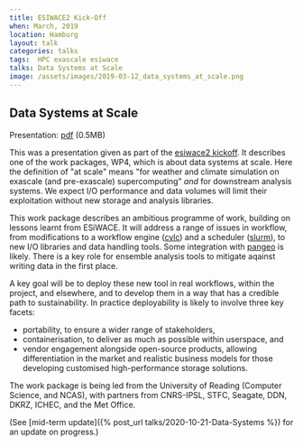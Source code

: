 ```yaml
---
title: ESIWACE2 Kick-Off
when: March, 2019
location: Hamburg
layout: talk
categories: talks
tags:  HPC exascale esiwace
talks: Data Systems at Scale
image: /assets/images/2019-03-12_data_systems_at_scale.png
---
```


Data Systems at Scale
---------------------

Presentation: [pdf](/assets/talks/190312_esiwace2_wp4.pdf) (0.5MB)

This was a presentation given as part of the [esiwace2 kickoff](https://www.esiwace.eu/events/joint-meeting-2019/esiwace-annual-meeting-and-esiwace2-kickoff-meeting). It describes one of the work packages,  WP4, which is about data systems at scale. Here the definition of "at scale" means "for weather and climate simulation on exascale (and pre-exascale) supercomputing" _and_ for downstream analysis systems. We expect I/O performance and data volumes will limit their exploitation without new storage and analysis libraries.

This work package describes an ambitious programme of work, building on lessons learnt from ESiWACE. It will address a range of issues in workflow, from modifications to a workflow engine ([cylc](https://cylc.github.io/)) and a scheduler ([slurm](https://slurm.schedmd.com/)), to new I/O libraries and data handling tools. Some integration with [pangeo](https://pangeo.io/) is likely. There is a key role for ensemble analysis tools to mitigate aqainst writing data in the first place.

A key goal will be to deploy these new tool in real workflows, within the project, and elsewhere, and to develop them in a way that has a credible path to sustainability. In practice deployability is likely to involve three key facets:

* portability, to ensure a wider range of stakeholders,
* containerisation, to deliver as much as possible within userspace, and
* vendor engagement alongside open-source products, allowing differentiation in the market and realistic business models for those developing customised high-performance storage solutions.

The work package is being led from the University of Reading (Computer Science, and NCAS), with partners from CNRS-IPSL, STFC, Seagate, DDN, DKRZ, ICHEC, and the Met Office.

(See [mid-term update]({% post_url talks/2020-10-21-Data-Systems %}) for an update on progress.)

